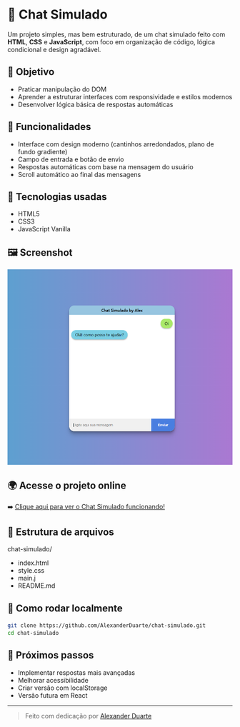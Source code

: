 # 💬 Chat Simulado

Um projeto simples, mas bem estruturado, de um chat simulado feito com **HTML**, **CSS** e **JavaScript**, com foco em organização de código, lógica condicional e design agradável.

## 🎯 Objetivo

- Praticar manipulação do DOM
- Aprender a estruturar interfaces com responsividade e estilos modernos
- Desenvolver lógica básica de respostas automáticas

## 🧠 Funcionalidades

- Interface com design moderno (cantinhos arredondados, plano de fundo gradiente)
- Campo de entrada e botão de envio
- Respostas automáticas com base na mensagem do usuário
- Scroll automático ao final das mensagens

## 🚀 Tecnologias usadas

- HTML5
- CSS3
- JavaScript Vanilla

## 🖼️ Screenshot

![Preview do projeto](./screenshot.png)

## 🌍 Acesse o projeto online

➡️ [Clique aqui para ver o Chat Simulado funcionando!](https://alexanderduarte.github.io/chat-simulado/)


## 📁 Estrutura de arquivos
chat-simulado/
- index.html
- style.css
- main.j
- README.md

## 📁 Como rodar localmente

```bash
git clone https://github.com/AlexanderDuarte/chat-simulado.git
cd chat-simulado
```

## 🧪 Próximos passos

- Implementar respostas mais avançadas
- Melhorar acessibilidade
- Criar versão com localStorage
- Versão futura em React

---

> Feito com dedicação por [Alexander Duarte](https://github.com/AlexanderDuarte) 
